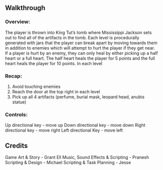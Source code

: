 ## Walkthrough
### Overview:
The player is thrown into King Tut’s tomb where Mississippi Jackson sets out to find all of the artifacts in the tomb. Each level is procedurally generated with jars that the player can break apart by moving towards them in addition to enemies which will attempt to hurt the player if they get near. If a player is hurt by an enemy, they can only heal by either picking up a half heart or a full heart. The half heart heals the player for 5 points and the full heart heals the player for 10 points. In each level

### Recap:
1. Avoid touching enemies
2. Reach the door at the top right in each level
3. Pick up all 4 artifacts (perfume, burial mask, leopard head, anubis statue)


### Controls:
Up directional key - move up
Down directional key - move down
Right directional key - move right
Left directional Key - move left


## Credits
Game Art & Story - Grant Ell
Music, Sound Effects & Scripting - Pranesh
Scripting & Design - Michael
Scripting & Task Planning - Jesse
